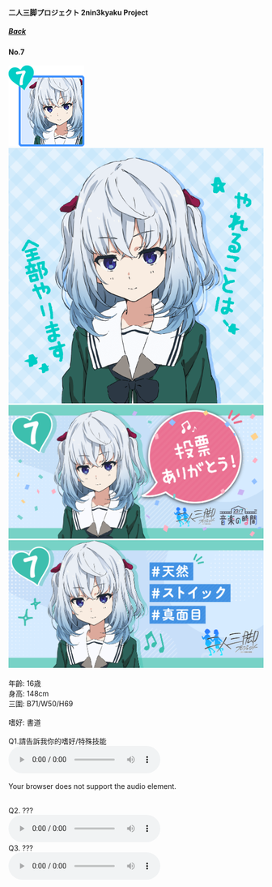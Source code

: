 #### 二人三脚プロジェクト 2nin3kyaku Project
##### [Back](2nin3kyaku_List.md)

#### No.7
<img src="../../../Img/Nanaon/2nin3kyaku/7/7_thumb.png"><br>
<img src="../../../Img/Nanaon/2nin3kyaku/7/7_main.png"><br>
<img src="../../../Img/Nanaon/2nin3kyaku/7/7_thanks.png"><br>
<img src="../../../Img/Nanaon/2nin3kyaku/7/7_desc.png"><br>
<br>
年齡: 16歳<br>
身高: 148cm<br>
三圍: B71/W50/H69<br>
<br>
嗜好: 書道<br>
<br>
Q1.請告訴我你的嗜好/特殊技能<br>
<audio controls="controls">
  <source type="audio/mp3" src="../../../Resources/2nin3kyaku/No7_voice_1.mp3"></source>
  <p>Your browser does not support the audio element.</p>
</audio><br>
Q2. ??? <br>
<audio controls="controls">
  <source type="audio/mp3" src="../../../Resources/2nin3kyaku/No7_voice_2.mp3"></source>
  <p>Your browser does not support the audio element.</p>
</audio><br>
Q3. ??? <br>
<audio controls="controls">
  <source type="audio/mp3" src="../../../Resources/2nin3kyaku/No7_voice_3.mp3"></source>
  <p>Your browser does not support the audio element.</p>
</audio><br>